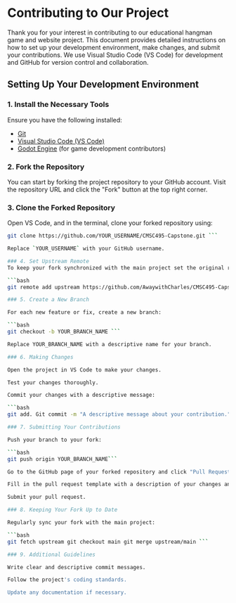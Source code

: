 # Contributing to Our Project

Thank you for your interest in contributing to our educational hangman game and website project. This document provides detailed instructions on how to set up your development environment, make changes, and submit your contributions. We use Visual Studio Code (VS Code) for development and GitHub for version control and collaboration.

## Setting Up Your Development Environment

### 1. Install the Necessary Tools

Ensure you have the following installed:
- [Git](https://git-scm.com/downloads)
- [Visual Studio Code (VS Code)](https://code.visualstudio.com/)
- [Godot Engine](https://godotengine.org/download) (for game development contributors)

### 2. Fork the Repository

You can start by forking the project repository to your GitHub account. Visit the repository URL and click the "Fork" button at the top right corner.

### 3. Clone the Forked Repository

Open VS Code, and in the terminal, clone your forked repository using:

```bash
git clone https://github.com/YOUR_USERNAME/CMSC495-Capstone.git ```

Replace `YOUR_USERNAME` with your GitHub username.

### 4. Set Upstream Remote
To keep your fork synchronized with the main project set the original repository as an upstream remote:

```bash
git remote add upstream https://github.com/AwaywithCharles/CMSC495-Capstone.git ```

### 5. Create a New Branch

For each new feature or fix, create a new branch:

```bash
git checkout -b YOUR_BRANCH_NAME ```

Replace YOUR_BRANCH_NAME with a descriptive name for your branch.

### 6. Making Changes

Open the project in VS Code to make your changes.

Test your changes thoroughly.

Commit your changes with a descriptive message:

```bash
git add. Git commit -m "A descriptive message about your contribution." ```

### 7. Submitting Your Contributions

Push your branch to your fork:

```bash
git push origin YOUR_BRANCH_NAME```

Go to the GitHub page of your forked repository and click "Pull Request" to submit your changes to the main project.

Fill in the pull request template with a description of your changes and why they are necessary.

Submit your pull request.

### 8. Keeping Your Fork Up to Date

Regularly sync your fork with the main project:

```bash
git fetch upstream git checkout main git merge upstream/main ```

### 9. Additional Guidelines

Write clear and descriptive commit messages.

Follow the project's coding standards.

Update any documentation if necessary.